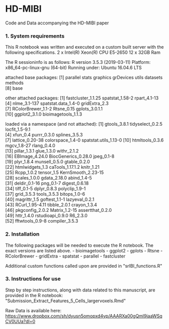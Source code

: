 # HD-MIBI
Code and Data accompanying the HD-MIBI paper


### 1. System requirements

This R notebook was written and executed on a custom built server with the following specifications.
2 x Intel(R) Xeon(R) CPU E5-2650
12 x 32GB Ram

The R sessioninfo is as follows:
R version 3.5.3 (2019-03-11)
Platform: x86_64-pc-linux-gnu (64-bit)
Running under: Ubuntu 16.04.6 LTS

attached base packages:
[1] parallel  stats     graphics  grDevices utils     datasets  methods  
[8] base     

other attached packages:
 [1] fastcluster_1.1.25  spatstat_1.58-2     rpart_4.1-13       
 [4] nlme_3.1-137        spatstat.data_1.4-0 gridExtra_2.3      
 [7] RColorBrewer_1.1-2  Rtsne_0.15          gplots_3.0.1.1     
[10] ggplot2_3.1.0       bioimagetools_1.1.3

loaded via a namespace (and not attached):
 [1] gtools_3.8.1          tidyselect_0.2.5      locfit_1.5-9.1       
 [4] xfun_0.4              purrr_0.3.0           splines_3.5.3        
 [7] lattice_0.20-38       colorspace_1.4-0      spatstat.utils_1.13-0
[10] htmltools_0.3.6       mgcv_1.8-27           rlang_0.4.0          
[13] pillar_1.3.1          glue_1.3.0            withr_2.1.2          
[16] EBImage_4.24.0        BiocGenerics_0.28.0   jpeg_0.1-8           
[19] plyr_1.8.4            munsell_0.5.0         gtable_0.2.0         
[22] htmlwidgets_1.3       caTools_1.17.1.2      knitr_1.21           
[25] Rcpp_1.0.2            tensor_1.5            KernSmooth_2.23-15   
[28] scales_1.0.0          gdata_2.18.0          abind_1.4-5          
[31] deldir_0.1-16         png_0.1-7             digest_0.6.18        
[34] tiff_0.1-5            dplyr_0.8.3           polyclip_1.9-1       
[37] grid_3.5.3            tools_3.5.3           bitops_1.0-6         
[40] magrittr_1.5          goftest_1.1-1         lazyeval_0.2.1       
[43] RCurl_1.95-4.11       tibble_2.0.1          crayon_1.3.4         
[46] pkgconfig_2.0.2       Matrix_1.2-15         assertthat_0.2.0     
[49] httr_1.4.0            rstudioapi_0.9.0      R6_2.3.0             
[52] fftwtools_0.9-8       compiler_3.5.3 



### 2. Installation

The following packages will be needed to execute the R notebook. The exact versions are listed above.
	- bioimagetools
	- ggplot2
	- gplots
	- Rtsne
	- RColorBrewer
	- gridExtra
	- spatstat
	- parallel
	- fastcluster

Additional custom functions called upon are provided in "srIBI_functions.R"

### 3. Instructions for use

Step by step instructions, along with data related to this manuscript, are provided in the R notebook: "Submission_Extract_Features_5_Cells_largervoxels.Rmd"

Raw Data is available here:
https://www.dropbox.com/sh/dyusn5omopxd4yp/AAARXa00gQml9jaaWSqCV0UUa?dl=0

